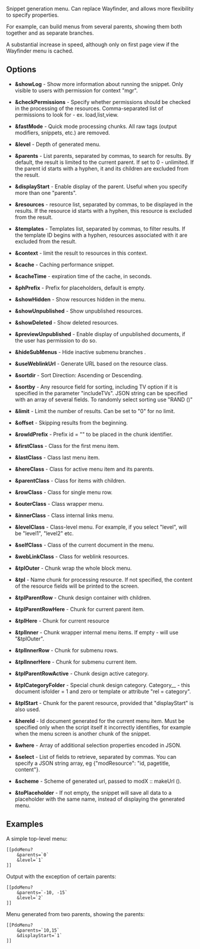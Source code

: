 Snippet generation menu. Can replace Wayfinder, and allows more flexibility to specify properties.

For example, can build menus from several parents, showing them both together and as separate branches.

A substantial increase in speed, although only on first page view if the Wayfinder menu is cached. 

## Options
* __&showLog__ - Show more information about running the snippet. Only visible to users with permission for context "mgr".
* __&checkPermissions__ - Specify whether permissions should be checked in the processing of the resources. Comma-separated list of permissions to look for - ex. load,list,view.

* __&fastMode__ - Quick mode processing chunks. All raw tags (output modifiers, snippets, etc.) are removed.
* __&level__ - Depth of generated menu.
* __&parents__ - List parents, separated by commas, to search for results. By default, the result is limited to the current parent. If set to 0 - unlimited. If the parent id starts with a hyphen, it and its children are excluded from the result.
* __&displayStart__ - Enable display of the parent. Useful when you specify more than one "parents".
* __&resources__ - resource list, separated by commas, to be displayed in the results. If the resource id starts with a hyphen, this resource is excluded from the result.
* __&templates__ - Templates list, separated by commas, to filter results. If the  template ID begins with a hyphen, resources associated with it are excluded from the result.
* __&context__ - limit the result to resources in this context.
* __&cache__ - Caching performance snippet.
* __&cacheTime__ - expiration time of the cache, in seconds.
* __&phPrefix__ - Prefix for placeholders, default is empty.
* __&showHidden__ - Show resources hidden in the menu.
* __&showUnpublished__ - Show unpublished resources.
* __&showDeleted__ - Show deleted resources.
* __&previewUnpublished__ - Enable display of unpublished documents, if the user has permission to do so.
* __&hideSubMenus__ - Hide inactive submenu branches .
* __&useWeblinkUrl__ - Generate URL based on the resource class.
* __&sortdir__ - Sort Direction: Ascending or Descending.
* __&sortby__ - Any resource field for sorting, including TV option if it is specified in the parameter "includeTVs". JSON string can be specified with an array of several fields. To randomly select sorting use "RAND ()"
* __&limit__ - Limit the number of results. Can be set to "0" for no limit.
* __&offset__ - Skipping results from the beginning.
* __&rowIdPrefix__ - Prefix id = "" to be placed in the chunk identifier.
* __&firstClass__ - Class for the first menu item.
* __&lastClass__ - Class last menu item.
* __&hereClass__ - Class for active menu item and its parents.
* __&parentClass__ - Class for items with children.
* __&rowClass__ - Class for single menu row.
* __&outerClass__ - Class wrapper menu.
* __&innerClass__ - Class internal links menu.
* __&levelClass__ - Class-level menu. For example, if you select "level", will be "level1", "level2" etc.
* __&selfClass__ - Class of the current document in the menu.
* __&webLinkClass__ - Class for weblink resources.
* __&tplOuter__ - Chunk wrap the whole block menu.
* __&tpl__ - Name chunk for processing resource. If not specified, the content of the resource fields will be printed to the screen.
* __&tplParentRow__ - Chunk design container with children.
* __&tplParentRowHere__ - Chunk for current parent item.
* __&tplHere__ - Chunk for current resource
* __&tplInner__ - Chunk wrapper internal menu items. If empty - will use "&tplOuter".
* __&tplInnerRow__ - Chunk for submenu rows.
* __&tplInnerHere__ - Chunk for submenu current item.
* __&tplParentRowActive__ - Chunk design active category.
* __&tplCategoryFolder__ - Special chunk design category. Category__ - this document isfolder = 1 and zero or template or attribute "rel = category".
* __&tplStart__ - Chunk for the parent resource, provided that "displayStart" is also used.
* __&hereId__ - Id document generated for the current menu item. Must be specified only when the script itself it incorrectly identifies, for example when the menu screen is another chunk of the snippet.
* __&where__ - Array of additional selection properties encoded in JSON.
* __&select__ - List of fields to retrieve, separated by commas. You can specify a JSON string array, eg {"modResource": "id, pagetitle, content"}.
* __&scheme__ - Scheme of generated url, passed to modX :: makeUrl ().
* __&toPlaceholder__ - If not empty, the snippet will save all data to a placeholder with the same name, instead of displaying the generated menu. 

## Examples
A simple top-level menu:
```
[[pdoMenu?
	&parents=`0`
	&level=`1`
]]
```

Output with the exception of certain parents:
```
[[pdoMenu?
	&parents=`-10, -15`
	&level=`2`
]]
```

Menu generated from two parents, showing the parents:
```
[[PdoMenu?
	&parents=`10,15`
	&displayStart=`1`
]]
```
